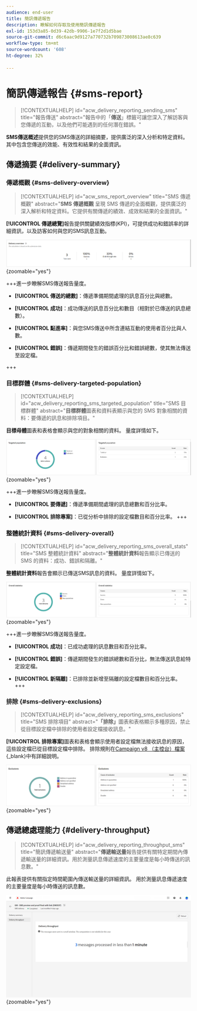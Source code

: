 ```yaml
---
audience: end-user
title: 簡訊傳遞報告
description: 瞭解如何存取及使用簡訊傳遞報告
exl-id: 153d3a85-0d39-42db-9906-1e7f2d1d5bae
source-git-commit: d6c6aac9d9127a770732b709873008613ae8c639
workflow-type: tm+mt
source-wordcount: '608'
ht-degree: 32%

---
```


# 簡訊傳遞報告 {#sms-report}

>[!CONTEXTUALHELP]
>id="acw_delivery_reporting_sending_sms"
>title="報告傳送"
>abstract="報告中的「**傳送**」標籤可讓您深入了解訪客與您傳遞的互動，以及他們可能遇到的任何潛在錯誤。"

**SMS傳送概述**&#x200B;提供您的SMS傳送的詳細摘要，提供廣泛的深入分析和特定資料。 其中包含您傳送的效能、有效性和結果的全面資訊。

## 傳遞摘要 {#delivery-summary}

### 傳遞概觀 {#sms-delivery-overview}

>[!CONTEXTUALHELP]
>id="acw_sms_report_overview"
>title="SMS 傳遞概觀"
>abstract="**SMS 傳遞概觀** 呈現 SMS 傳遞的全面概觀，提供廣泛的深入解析和特定資料。它提供有關傳遞的績效、成效和結果的全面資訊。"

**[!UICONTROL 傳遞總覽]**&#x200B;報告提供關鍵績效指標(KPI)，可提供成功和錯誤率的詳細資訊，以及訪客如何與您的SMS訊息互動。

![說明：此影像顯示傳遞概述報告，其中包括成功率、錯誤率和訪客參與度等KPI。](assets/reporting_sms_3.png){zoomable="yes"}

+++進一步瞭解SMS傳送報告量度。

* **[!UICONTROL 傳送的總數]**：傳遞準備期間處理的訊息百分比與總數。

* **[!UICONTROL 成功]**：成功傳送的訊息百分比和數目（相對於已傳送的訊息總數）。

* **[!UICONTROL 點進率]**：與您SMS傳送中所含連結互動的使用者百分比與人數。

* **[!UICONTROL 錯誤]**：傳遞期間發生的錯誤百分比和錯誤總數，使其無法傳送至設定檔。

+++

### 目標群體 {#sms-delivery-targeted-population}

>[!CONTEXTUALHELP]
>id="acw_delivery_reporting_sms_targeted_population"
>title="SMS 目標群體"
>abstract="**目標群體**&#x200B;圖表和資料表顯示與您的 SMS 對象相關的資料：要傳遞的訊息和排除項目。"

**目標母體**&#x200B;圖表和表格會顯示與您的對象相關的資料。 量度詳情如下。

![說明：此影像顯示目標母體圖形和表格，其中包含要傳遞的訊息和排除等量度。](assets/reporting_sms_4.png){zoomable="yes"}

+++進一步瞭解SMS傳送報告量度。

* **[!UICONTROL 要傳遞]**：傳遞準備期間處理的訊息總數和百分比率。

* **[!UICONTROL 排除專案]**：已從分析中排除的設定檔數目和百分比率。
+++

### 整體統計資料 {#sms-delivery-overall}

>[!CONTEXTUALHELP]
>id="acw_delivery_reporting_sms_overall_stats"
>title="SMS 整體統計資料"
>abstract="**整體統計資料**&#x200B;報告顯示已傳送的 SMS 的資料：成功、錯誤和隔離。"

**整體統計資料**&#x200B;報告會顯示已傳送SMS訊息的資料。 量度詳情如下。

![說明：此影像顯示整體統計報表，其中包含成功率、錯誤和隔離等量度。](assets/reporting_sms_5.png){zoomable="yes"}

+++進一步瞭解SMS傳送報告量度。

* **[!UICONTROL 成功]**：已成功處理的訊息數目和百分比率。

* **[!UICONTROL 錯誤]**：傳遞期間發生的錯誤總數和百分比，無法傳送訊息給特定設定檔。

* **[!UICONTROL 新隔離]**：已排除並新增至隔離的設定檔數目和百分比率。
+++

### 排除 {#sms-delivery-exclusions}

>[!CONTEXTUALHELP]
>id="acw_delivery_reporting_sms_exclusions"
>title="SMS 排除項目"
>abstract="**「排除」**&#x200B;圖表和表格顯示多種原因，禁止從目標設定檔中排除的使用者設定檔接收訊息。"

**[!UICONTROL 排除專案]**&#x200B;圖表和表格會顯示使用者設定檔無法接收訊息的原因，這些設定檔已從目標設定檔中排除。 排除規則在[Campaign v8 （主控台）檔案](https://experienceleague.adobe.com/docs/campaign/campaign-v8/send/failures/delivery-failures.html#sms-quarantines){_blank}中有詳細說明。

![說明：此影像顯示排除專案圖表和表格，詳細說明拒絕使用者設定檔接收訊息的原因。](assets/reporting_sms_6.png){zoomable="yes"}

## 傳遞總處理能力 {#delivery-throughput}

>[!CONTEXTUALHELP]
>id="acw_delivery_reporting_throughput_sms"
>title="簡訊傳遞輸送量"
>abstract="**傳遞輸送量**&#x200B;報告提供有關特定期間內傳遞輸送量的詳細資訊。用於測量訊息傳遞速度的主要量度是每小時傳送的訊息數。"

此報表提供有關指定時間範圍內傳送輸送量的詳細資訊。 用於測量訊息傳遞速度的主要量度是每小時傳送的訊息數。

![說明：此影像顯示傳遞輸送量報告，其中包含指定時間範圍內每小時傳送的訊息數等量度。](assets/reporting_sms_2.png){zoomable="yes"}
